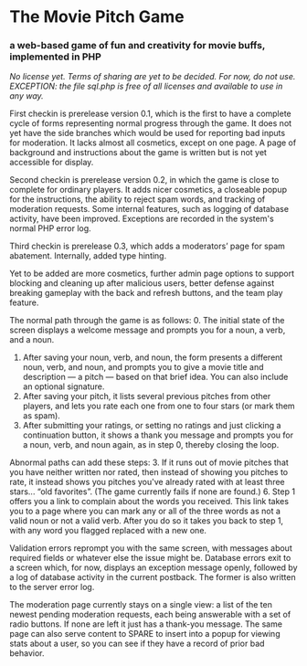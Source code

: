 # The Movie Pitch Game
### a web-based game of fun and creativity for movie buffs, implemented in PHP

_No license yet.  Terms of sharing are yet to be decided.  For now, do not use._
_EXCEPTION: the file sql.php is free of all licenses and available to use in any way._

First checkin is prerelease version 0.1, which is the first to have a complete cycle of forms representing normal progress through the game.
It does not yet have the side branches which would be used for reporting bad inputs for moderation.
It lacks almost all cosmetics, except on one page.
A page of background and instructions about the game is written but is not yet accessible for display.

Second checkin is prerelease version 0.2, in which the game is close to complete for ordinary players.
It adds nicer cosmetics, a closeable popup for the instructions, the ability to reject spam words, and tracking of moderation requests.
Some internal features, such as logging of database activity, have been improved.  Exceptions are recorded in the system's normal PHP error log.

Third checkin is prerelease 0.3, which adds a moderators’ page for spam abatement.  Internally, added type hinting.

Yet to be added are more cosmetics, further admin page options to support blocking and cleaning up after malicious users,
better defense against breaking gameplay with the back and refresh buttons, and the team play feature.

The normal path through the game is as follows:
0. The initial state of the screen displays a welcome message and prompts you for a noun, a verb, and a noun.
1. After saving your noun, verb, and noun, the form presents a different noun, verb, and noun, and prompts you to give a movie title and description — a pitch — based on that brief idea.  You can also include an optional signature.
2. After saving your pitch, it lists several previous pitches from other players, and lets you rate each one from one to four stars (or mark them as spam).
4. After submitting your ratings, or setting no ratings and just clicking a continuation button, it shows a thank you message and prompts you for a noun, verb, and noun again, as in step 0, thereby closing the loop.

Abnormal paths can add these steps:
3. If it runs out of movie pitches that you have neither written nor rated, then instead of showing you pitches to rate, it instead shows you pitches you've already rated with at least three stars... “old favorites”.  (The game currently fails if none are found.)
6. Step 1 offers you a link to complain about the words you received.  This link takes you to a page where you can mark any or all of the three words as not a valid noun or not a valid verb.  After you do so it takes you back to step 1, with any word you flagged replaced with a new one.

Validation errors reprompt you with the same screen, with messages about required fields or whatever else the issue might be.
Database errors exit to a screen which, for now, displays an exception message openly, followed by a log of database activity in the current postback.  The former is also written to the server error log.

The moderation page currently stays on a single view: a list of the ten newest pending moderation requests, each being answerable with a set of radio buttons.  If none are left it just has a thank-you message.
The same page can also serve content to SPARE to insert into a popup for viewing stats about a user, so you can see if they have a record of prior bad behavior.

